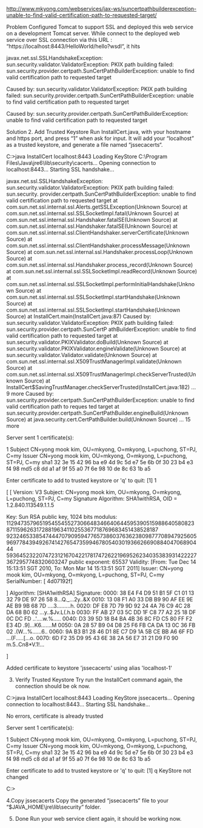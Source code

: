 http://www.mkyong.com/webservices/jax-ws/suncertpathbuilderexception-unable-to-find-valid-certification-path-to-requested-target/


Problem
Configured Tomcat to support SSL and deployed this web service on a development Tomcat server. While connect to the deployed web service over SSL connection via this URL : “https://localhost:8443/HelloWorld/hello?wsdl“, it hits

javax.net.ssl.SSLHandshakeException: 
   sun.security.validator.ValidatorException: PKIX path building failed: 
   sun.security.provider.certpath.SunCertPathBuilderException: 
   unable to find valid certification path to requested target
 
Caused by: sun.security.validator.ValidatorException: 
   PKIX path building failed: sun.security.provider.certpath.SunCertPathBuilderException: 
   unable to find valid certification path to requested target
 
Caused by: sun.security.provider.certpath.SunCertPathBuilderException: 
   unable to find valid certification path to requested target
   
   
Solution
2. Add Trusted Keystore
Run InstallCert.java, with your hostname and https port, and press “1” when ask for input. It will add your “localhost” as a trusted keystore, and generate a file named “jssecacerts“.

C:\>java InstallCert localhost:8443
Loading KeyStore C:\Program Files\Java\jre6\lib\security\cacerts...
Opening connection to localhost:8443...
Starting SSL handshake...
 
javax.net.ssl.SSLHandshakeException: sun.security.validator.ValidatorException: PKIX path building failed: sun.security.
provider.certpath.SunCertPathBuilderException: unable to find valid certification path to requested target
        at com.sun.net.ssl.internal.ssl.Alerts.getSSLException(Unknown Source)
        at com.sun.net.ssl.internal.ssl.SSLSocketImpl.fatal(Unknown Source)
        at com.sun.net.ssl.internal.ssl.Handshaker.fatalSE(Unknown Source)
        at com.sun.net.ssl.internal.ssl.Handshaker.fatalSE(Unknown Source)
        at com.sun.net.ssl.internal.ssl.ClientHandshaker.serverCertificate(Unknown Source)
        at com.sun.net.ssl.internal.ssl.ClientHandshaker.processMessage(Unknown Source)
        at com.sun.net.ssl.internal.ssl.Handshaker.processLoop(Unknown Source)
        at com.sun.net.ssl.internal.ssl.Handshaker.process_record(Unknown Source)
        at com.sun.net.ssl.internal.ssl.SSLSocketImpl.readRecord(Unknown Source)
        at com.sun.net.ssl.internal.ssl.SSLSocketImpl.performInitialHandshake(Unknown Source)
        at com.sun.net.ssl.internal.ssl.SSLSocketImpl.startHandshake(Unknown Source)
        at com.sun.net.ssl.internal.ssl.SSLSocketImpl.startHandshake(Unknown Source)
        at InstallCert.main(InstallCert.java:87)
Caused by: sun.security.validator.ValidatorException: PKIX path building failed: sun.security.provider.certpath.SunCertP
athBuilderException: unable to find valid certification path to requested target
        at sun.security.validator.PKIXValidator.doBuild(Unknown Source)
        at sun.security.validator.PKIXValidator.engineValidate(Unknown Source)
        at sun.security.validator.Validator.validate(Unknown Source)
        at com.sun.net.ssl.internal.ssl.X509TrustManagerImpl.validate(Unknown Source)
        at com.sun.net.ssl.internal.ssl.X509TrustManagerImpl.checkServerTrusted(Unknown Source)
        at InstallCert$SavingTrustManager.checkServerTrusted(InstallCert.java:182)
        ... 9 more
Caused by: sun.security.provider.certpath.SunCertPathBuilderException: unable to find valid certification path to reques
ted target
        at sun.security.provider.certpath.SunCertPathBuilder.engineBuild(Unknown Source)
        at java.security.cert.CertPathBuilder.build(Unknown Source)
        ... 15 more
 
Server sent 1 certificate(s):
 
 1 Subject CN=yong mook kim, OU=mkyong, O=mkyong, L=puchong, ST=PJ, C=my
   Issuer  CN=yong mook kim, OU=mkyong, O=mkyong, L=puchong, ST=PJ, C=my
   sha1    32 3e 15 42 96 ba e9 4d 9c 5d e7 5e 6b 0f 30 23 b4 e3 f4 98
   md5     c8 dd a1 af 9f 55 a0 7f 6e 98 10 de 8c 63 1b a5
 
Enter certificate to add to trusted keystore or 'q' to quit: [1]
1
 
[
[
  Version: V3
  Subject: CN=yong mook kim, OU=mkyong, O=mkyong, L=puchong, ST=PJ, C=my
  Signature Algorithm: SHA1withRSA, OID = 1.2.840.113549.1.1.5
 
  Key:  Sun RSA public key, 1024 bits
  modulus: 1129473579651954554552730664834664064459539051598864058082387115962631728819634110255367718769683451438528187
923246533854744470790959477657386037636238098777089479256059697784394926741427654735994678054030193662669088404706890444
59364523220747231216704221781747262219695262340353839314222273672957748320603247
  public exponent: 65537
  Validity: [From: Tue Dec 14 15:13:51 SGT 2010,
               To: Mon Mar 14 15:13:51 SGT 2011]
  Issuer: CN=yong mook kim, OU=mkyong, O=mkyong, L=puchong, ST=PJ, C=my
  SerialNumber: [    4d07192f]
 
]
  Algorithm: [SHA1withRSA]
  Signature:
0000: 38 E4 F4 D9 51 B1 5F C1   01 13 32 79 DE 97 26 58  8...Q._...2y..&X
0010: 13 08 F1 A0 33 DB B9 90   AF EE 9E AE B9 9B 68 7D  ....3.........h.
0020: DF E8 7D 79 9D 92 24 4A   76 C9 4C 28 DA 68 B0 62  ...y..$Jv.L(.h.b
0030: FF AB 27 03 5C DD 1F C8   77 A2 25 18 DF 0C DC FD  ..'.\...w.%.....
0040: D3 39 5D 18 B4 BA 4B 36   8C FD C5 80 FF F2 E3 4D  .9]...K6.......M
0050: 0A 28 57 B9 04 D8 25 F6   FB CA DA 13 0C 36 FB 02  .(W...%......6..
0060: 9A B3 B1 28 46 D1 8E C7   D9 1A 5B CE BB A6 6F FD  ...(F.....[...o.
0070: 6D F2 35 D9 95 43 6E 38   2A 56 E7 31 21 D9 F0 90  m.5..Cn8*V.1!...
 
]
 
Added certificate to keystore 'jssecacerts' using alias 'localhost-1'

3. Verify Trusted Keystore
Try run the InstallCert command again, the connection should be ok now.

C:\>java InstallCert localhost:8443
Loading KeyStore jssecacerts...
Opening connection to localhost:8443...
Starting SSL handshake...
 
No errors, certificate is already trusted
 
Server sent 1 certificate(s):
 
 1 Subject CN=yong mook kim, OU=mkyong, O=mkyong, L=puchong, ST=PJ, C=my
   Issuer  CN=yong mook kim, OU=mkyong, O=mkyong, L=puchong, ST=PJ, C=my
   sha1    32 3e 15 42 96 ba e9 4d 9c 5d e7 5e 6b 0f 30 23 b4 e3 f4 98
   md5     c8 dd a1 af 9f 55 a0 7f 6e 98 10 de 8c 63 1b a5
 
Enter certificate to add to trusted keystore or 'q' to quit: [1]
q
KeyStore not changed
 
C:\>

4.Copy jssecacerts
Copy the generated “jssecacerts” file to your “$JAVA_HOME\jre\lib\security” folder.

5. Done
Run your web service client again, it should be working now.
